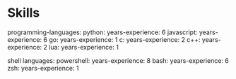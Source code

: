 # Skills




programming-languages:
    python:
        years-experience: 6
    javascript:
        years-experience: 6
    go:
        years-experience: 1
    c:
        years-experience: 2
    c++:
        years-experience: 2
    lua:
        years-experience: 1

shell languages:
    powershell:
        years-experience: 8
    bash:
        years-experience: 6
    zsh:
        years-experience: 1

